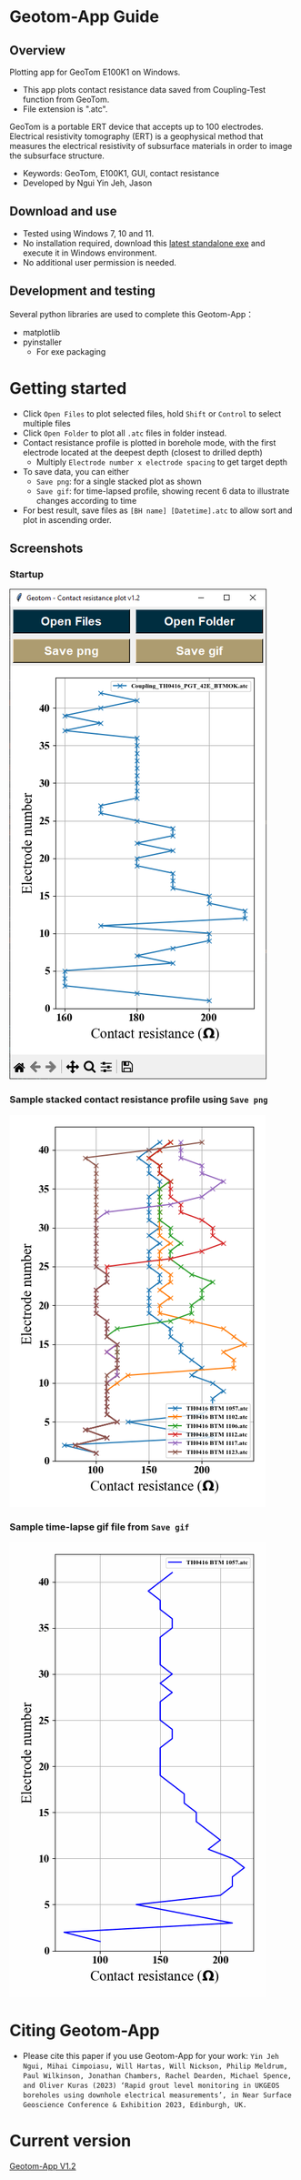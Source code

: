 # Geotom-App Guide

## Overview
Plotting app for GeoTom E100K1 on Windows.
- This app plots contact resistance data saved from Coupling-Test function from GeoTom.
- File extension is ".atc".

GeoTom is a portable ERT device that accepts up to 100 electrodes.
Electrical resistivity tomography (ERT) is a geophysical method that measures the electrical resistivity of subsurface materials in order to image the subsurface structure. 

- Keywords: GeoTom, E100K1, GUI, contact resistance
- Developed by Ngui Yin Jeh, Jason

## Download and use
- Tested using Windows 7, 10 and 11.
- No installation required, download this [latest standalone exe](https://github.com/flyercarol/Geotom/raw/main/v1.2/geotom_app.exe) and execute it in Windows environment.
- No additional user permission is needed.

## Development and testing
Several python libraries are used to complete this Geotom-App：
- matplotlib
- pyinstaller
	- For exe packaging

# Getting started
- Click `Open Files` to plot selected files, hold `Shift` or `Control` to select multiple files
- Click `Open Folder` to plot all `.atc` files in folder instead.
- Contact resistance profile is plotted in borehole mode, with the first electrode located at the deepest depth (closest to drilled depth)
  - Multiply `Electrode number x electrode spacing` to get target depth
- To save data, you can either
  - `Save png`: for a single stacked plot as shown
  - `Save gif`: for time-lapsed profile, showing recent 6 data to illustrate changes according to time
- For best result, save files as `[BH name] [Datetime].atc` to allow sort and plot in ascending order.

## Screenshots
### Startup
![Geotom screenshot](image/image.png)

### Sample stacked contact resistance profile using `Save png`
![sample_png](image/BTM%20demo.png)

### Sample time-lapse gif file from `Save gif`
![sample_gif](image/Btm%20gif.gif)


# Citing Geotom-App
- Please cite this paper if you use Geotom-App for your work:
	`Yin Jeh Ngui, Mihai Cimpoiasu, Will Hartas, Will Nickson, Philip Meldrum, Paul Wilkinson, Jonathan Chambers, Rachel Dearden, Michael Spence, and Oliver Kuras (2023) ‘Rapid grout level monitoring in UKGEOS boreholes using downhole electrical measurements’, in Near Surface Geoscience Conference & Exhibition 2023, Edinburgh, UK.`

# Current version
[Geotom-App V1.2](https://github.com/flyercarol/Geotom/raw/main/v1.2/geotom_app.exe)
